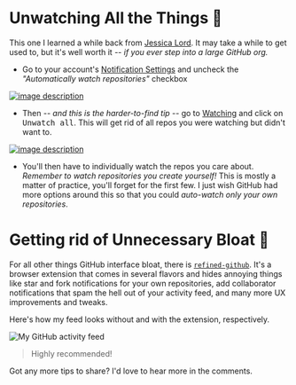 # Unwatching All the Things 🙈

This one I learned a while back from [Jessica Lord][jlord]. It may take a while to get used to, but it's well worth it _-- if you ever step into a large GitHub org._

- Go to your account's [Notification Settings][nots] and uncheck the _"Automatically watch repositories"_ checkbox

[![image description][unwatch]][nots]

- Then _-- and this is the harder-to-find tip --_ go to [Watching][wat] and click on <kbd>Unwatch all</kbd>. This will get rid of all repos you were watching but didn't want to.

[![image description][unwall]][wat]

- You'll then have to individually watch the repos you care about. _Remember to watch repositories you create yourself!_ This is mostly a matter of practice, you'll forget for the first few. I just wish GitHub had more options around this so that you could *auto-watch only your own repositories*.

# Getting rid of Unnecessary Bloat 🐡

For all other things GitHub interface bloat, there is [`refined-github`][refgh]. It's a browser extension that comes in several flavors and hides annoying things like star and fork notifications for your own repositories, add collaborator notifications that spam the hell out of your activity feed, and many more UX improvements and tweaks.

Here's how my feed looks without and with the extension, respectively.

![My GitHub activity feed][feed]

> Highly recommended!

Got any more tips to share? I'd love to hear more in the comments.

[jlord]: https://twitter.com/jllord "@jlord on Twitter"
[unwatch]: https://i.imgur.com/yKJ7sXD.png
[nots]: https://github.com/settings/notifications "Notification Settings on GitHub"
[unwall]: https://i.imgur.com/7bTkwYo.png
[wat]: https://github.com/watching "Watching on GitHub"
[refgh]: https://github.com/sindresorhus/refined-github "sindresorhus/refined-github on GitHub"
[feed]: https://i.imgur.com/1tdCgAz.png
